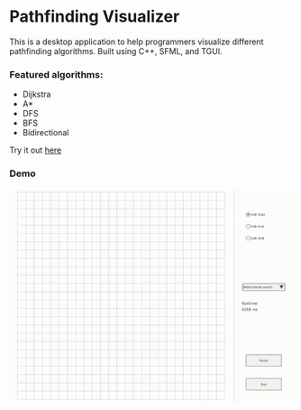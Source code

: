 # Pathfinding Visualizer
This is a desktop application to help programmers visualize different pathfinding algorithms. Built using C++, SFML, and TGUI.

### Featured algorithms:

- Dijkstra
- A*
- DFS
- BFS
- Bidirectional

Try it out [here](https://github.com/andyyu8588/Pathfinding-Visualizer/releases)

### Demo

![Pathfinding Visualizer Demo](https://github.com/andyyu8588/Pathfinding-Visualizer/raw/master/docs/bidirectional.gif)
